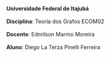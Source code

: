 <br>**Universidade Federal de Itajubá**</br>
<br>**Disciplina**: Teoria dos Grafos ECOM02</br>
<br>**Docente**: Edmilson Marmo Moreira</br>
<br>**Aluno**: Diego La Terza Pinelli Ferreira</br>
